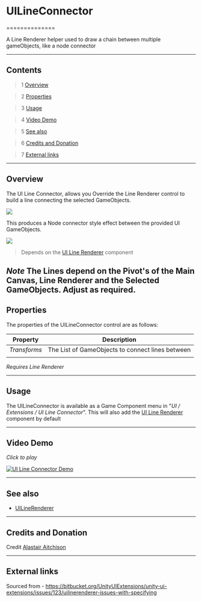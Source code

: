 # UILineConnector

==============

A Line Renderer helper used to draw a chain between multiple gameObjects, like a node connector

---------

## Contents

> 1 [Overview](#markdown-header-overview)

> 2 [Properties](#markdown-header-properties)

> 3 [Usage](#markdown-header-usage)

> 4 [Video Demo](#markdown-header-video-demo)

> 5 [See also](#markdown-header-see-also)

> 6 [Credits and Donation](#markdown-header-credits-and-donation)

> 7 [External links](#markdown-header-external-links)

---------

## Overview

The UI Line Connector, allows you Override the Line Renderer control to build a line connecting the selected GameObjects.

![](https://bitbucket.org/UnityUIExtensions/unity-ui-extensions/wiki/Controls/Images/UILineConnectorInspector.jpg)

This produces a Node connector style effect between the provided UI GameObjects.

![](https://bitbucket.org/UnityUIExtensions/unity-ui-extensions/wiki/Controls/Images/UILineConnectorSample.jpg)

> Depends on the [UI Line Renderer](https://bitbucket.org/UnityUIExtensions/unity-ui-extensions/wiki/Controls/UILineRenderer) component

*Note*
The Lines depend on the Pivot's of the Main Canvas, Line Renderer and the Selected GameObjects.  Adjust as required.
---------

## Properties

The properties of the UILineConnector control are as follows:

Property | Description
--------- | --------------
*Transforms*|The List of GameObjects to connect lines between
||

*Requires Line Renderer*

---------

## Usage

The UILineConnector is available as a Game Component menu in "*UI / Extensions / UI Line Connector*". This will also add the [UI Line Renderer](https://bitbucket.org/UnityUIExtensions/unity-ui-extensions/wiki/Controls/UILineRenderer) component by default

---------

## Video Demo

*Click to play*

[![UI Line Connector Demo](https://bitbucket.org/UnityUIExtensions/unity-ui-extensions/wiki/Controls/Images/UILineConnectorDemo.jpg)](https://bitbucket.org/UnityUIExtensions/unity-ui-extensions/wiki/Controls/Images/UILineConnectorDemo.mp4 "UI Line Connector Demo")

---------

## See also

* [UILineRenderer](https://bitbucket.org/UnityUIExtensions/unity-ui-extensions/wiki/Controls/UILineRenderer)

---------

## Credits and Donation

Credit [Alastair Aitchison](https://bitbucket.org/alastaira/)

---------

## External links

Sourced from - [https://bitbucket.org/UnityUIExtensions/unity-ui-extensions/issues/123/uilinerenderer-issues-with-specifying
](https://bitbucket.org/UnityUIExtensions/unity-ui-extensions/issues/123/uilinerenderer-issues-with-specifying
)
